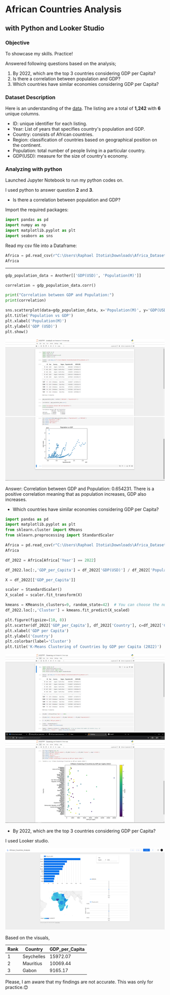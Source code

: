 # African Countries Analysis
## with Python and Looker Studio

### Objective
To showcase my skills. Practice!

Answered following questions based on the analysis;
1. By 2022, which are the top 3 countries considering GDP per Capita?
2. Is there a correlation between population and GDP?
3. Which countries have similar economies considering GDP per Capita?


### Dataset Description 

Here is an understanding of the [data](https://www.kaggle.com/datasets/ivanbyone/population-and-gdp-africa).
The listing are a total of **1,242** with **6** unique columns.
   - ID: unique identifier for each listing.
   - Year: List of years that specifies country's population and GDP.
   - Country: consists of African countries.
   - Region: classification of countries based on geographical position on the continent.
   - Population: total number of people living in a particular country.
   - GDP(USD): measure for the size of country's economy.
 
### Analyzing with python

Launched Jupyter Notebook to run my python codes on.

I used python to answer question **2** and **3**.

- Is there a correlation between population and GDP?

Import the required packages:


```python
import pandas as pd
import numpy as np
import matplotlib.pyplot as plt
import seaborn as sns
```
Read my csv file into a Dataframe:
```python
Africa = pd.read_csv(r"C:\Users\Raphael Itotia\Downloads\Africa_Dataset.csv")
Africa
```
-------------
```python
gdp_population_data = Another[['GDP(USD)', 'Population(M)']]
```
```python
correlation = gdp_population_data.corr()
```
```python
print("Correlation between GDP and Population:")
print(correlation)
```
```python
sns.scatterplot(data=gdp_population_data, x='Population(M)', y='GDP(USD)')
plt.title('Population vs GDP')
plt.xlabel('Population(M)')
plt.ylabel('GDP (USD)')
plt.show()
```
![correlation](images/correlation1.png)
![c](images/cont.png)

Answer: Correlation between GDP and Population: 0.654231. There is a positive correlation meaning that as population increases, GDP also increases.

- Which countries have similar economies considering GDP per Capita?

```python
import pandas as pd
import matplotlib.pyplot as plt
from sklearn.cluster import KMeans
from sklearn.preprocessing import StandardScaler
```
```python
Africa = pd.read_csv(r"C:\Users\Raphael Itotia\Downloads\Africa_Dataset.csv")
Africa
```
```python
df_2022 = Africa[Africa['Year'] == 2022]
```
```python
df_2022.loc[:,'GDP_per_Capita'] = df_2022['GDP(USD)'] / df_2022['Population(M)']
```
```python
X = df_2022[['GDP_per_Capita']]
```
```python
scaler = StandardScaler()
X_scaled = scaler.fit_transform(X)
```
```python
kmeans = KMeans(n_clusters=9, random_state=42)  # You can choose the number of clusters (e.g., 9)
df_2022.loc[:,'Cluster'] = kmeans.fit_predict(X_scaled)
```
```python
plt.figure(figsize=(10, 8))
plt.scatter(df_2022['GDP_per_Capita'], df_2022['Country'], c=df_2022['Cluster'], cmap='viridis')
plt.xlabel('GDP per Capita')
plt.ylabel('Country')
plt.colorbar(label='Cluster')
plt.title('K-Means Clustering of Countries by GDP per Capita (2022)')
```
![cluster](images/cluster.png)
![c](images/clustercon.png)

- By 2022, which are the top 3 countries considering GDP per Capita?

I used Looker studio.

![visualize](images/visualize.png)

Based on the visuals,

|Rank|Country|GDP_per_Capita|
|-----|----|----|
|1|Seychelles|15972.07|
|2|Mauritius|10069.44|
|3|Gabon|9165.17|


Please, I am aware that my findings are not accurate. This was only for practice.😊 
